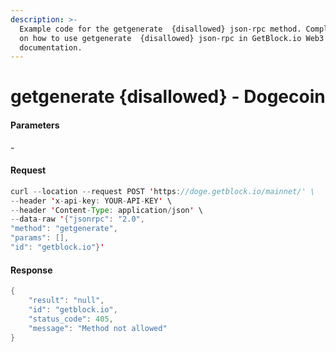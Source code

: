 ```yaml
---
description: >-
  Example code for the getgenerate  {disallowed} json-rpc method. Сomplete guide
  on how to use getgenerate  {disallowed} json-rpc in GetBlock.io Web3
  documentation.
---
```


# getgenerate {disallowed} - Dogecoin

#### Parameters

\-

#### Request

```java
curl --location --request POST 'https://doge.getblock.io/mainnet/' \
--header 'x-api-key: YOUR-API-KEY' \
--header 'Content-Type: application/json' \
--data-raw '{"jsonrpc": "2.0",
"method": "getgenerate",
"params": [],
"id": "getblock.io"}'
```

#### Response

```java
{
    "result": "null",
    "id": "getblock.io",
    "status_code": 405,
    "message": "Method not allowed"
}
```
